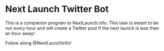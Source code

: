 # Next Launch Twitter Bot

This is a companion program to NextLaunch.info. This task is meant to be run every hour and will create a Twitter post if the next launch is less than an hour away!

Follow along @NextLaunchInfo!